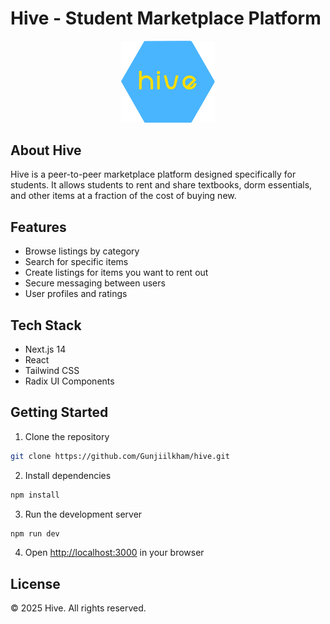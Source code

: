 # Hive - Student Marketplace Platform

<div align="center">
  <img src="public/images/hive-logo.png" alt="Hive Logo" width="150" />
</div>

## About Hive

Hive is a peer-to-peer marketplace platform designed specifically for students. It allows students to rent and share textbooks, dorm essentials, and other items at a fraction of the cost of buying new.

## Features

- Browse listings by category
- Search for specific items
- Create listings for items you want to rent out
- Secure messaging between users
- User profiles and ratings

## Tech Stack

- Next.js 14
- React
- Tailwind CSS
- Radix UI Components

## Getting Started

1. Clone the repository
```bash
git clone https://github.com/Gunjiilkham/hive.git
```

2. Install dependencies
```bash
npm install
```

3. Run the development server
```bash
npm run dev
```

4. Open [http://localhost:3000](http://localhost:3000) in your browser

## License

© 2025 Hive. All rights reserved. 